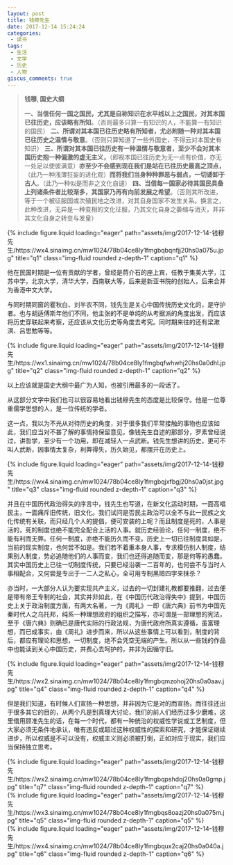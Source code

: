 ```yaml
---
layout: post
title: 钱穆先生
date: 2017-12-14 15:24:24
categories:
 - 读书
tags:
 - 生活
 - 文学
 - 历史
 - 人物
giscus_comments: true
---
```



> **钱穆, 国史大纲**
>
> 
> **一、当信任何一国之国民，尤其是自称知识在水平线以上之国民，对其本国已往历史，应该略有所知**。（否则最多只算一有知识的人，不能算一有知识的国民）
> **二、所谓对其本国已往历史略有所知者，尤必附随一种对其本国已往历史之温情与敬意**。（否则只算知道了一些外国史，不得云对本国史有知识）
> **三、所谓对其本国已往历史有一种温情与敬意者，至少不会对其本国历史抱一种偏激的虚无主义，**（即视本国已往历史为无一点有价值，亦无一处足以使彼满意）**亦至少不会感到现在我们是站在已往历史最高之顶点，**（此乃一种浅薄狂妄的进化观）**而将我们当身种种罪恶与弱点，一切诿卸于古人**。（此乃一种似是而非之文化自谴）
> **四、当信每一国家必待其国民具备上列诸条件者比较渐多，其国家乃再有向前发展之希望**。（否则其所改进，等于一个被征服国或次殖民地之改进，对其自身国家不发生关系。换言之，此种改进，无异是一种变相的文化征服，乃其文化自身之萎缩与消灭，并非其文化自身之转变与发皇）
> 

<!-- more -->

<div class="row">
    <div class="col-sm mt-3 mt-md-0">
        {% include figure.liquid loading="eager" path="assets/img/2017-12-14-钱穆先生/https://wx4.sinaimg.cn/mw1024/78b04ce8ly1fmgbqbqnfjj20hs0a075u.jpg" title="q1" class="img-fluid rounded z-depth-1" caption="q1" %}
    </div>
</div>

他在民国时期是一位有贡献的学者，曾经是蒋介石的座上宾，任教于集美大学，江苏中学，北京大学，清华大学，西南联大等，后来是新亚书院的创始人，后来合并为香港中文大学。

与同时期同窗的瞿秋白、刘半农不同，钱先生是关心中国传统历史文化的，是守护者。也与胡适傅斯年他们不同，他主张的不是单纯的从考据派的角度出发，而应该将历史穿联起来考察，还应该从文化历史等角度去考究。同时期来往的还有梁漱溟、吕思勉等等。

<div class="row">
    <div class="col-sm mt-3 mt-md-0">
        {% include figure.liquid loading="eager" path="assets/img/2017-12-14-钱穆先生/https://wx1.sinaimg.cn/mw1024/78b04ce8ly1fmgbqfwhwhj20hs0a0dhl.jpg" title="q2" class="img-fluid rounded z-depth-1" caption="q2" %}
    </div>
</div>

以上应该就是国史大纲中最广为人知，也被引用最多的一段话了。

从这部分文字中我们也可以很容易地看出钱穆先生的态度是比较保守。他是一位尊重儒学思想的人，是一位传统的学者。

这一点，我以为不光从对待历史的角度，对于很多我们平常接触的事物也应该如此，我们应当对不甚了解的事情持保留意见，像钱先生自述的那部分，罗素曾经说过，讲哲学，至少有一个功用，即在减轻人一点武断。钱先生想讲的历史，更可不叫人武断，因事情太复杂，利弊得失，历久始见，都摆开在历史上。

<div class="row">
    <div class="col-sm mt-3 mt-md-0">
        {% include figure.liquid loading="eager" path="assets/img/2017-12-14-钱穆先生/https://wx4.sinaimg.cn/mw1024/78b04ce8ly1fmgbqjxfbgj20hs0a0jst.jpg" title="q3" class="img-fluid rounded z-depth-1" caption="q3" %}
    </div>
</div>

并且在中国历代政治得失的序言中，钱先生也写道，在新文化运动时期，一面高唱民主，一面痛斥旧传统，旧文化。我们试问是否民主政治可以全不与此一民族之文化传统有关联，而只经几个人的提倡，便可安装的上呢？而且制度是死的，人事是活的，死的制度也绝不能完全配合上活的人事。就历史经验论，任何一制度，绝不能有利而无弊。任何一制度，亦绝不能历久而不变。历史上一切已往制度具如是，当前的现实制度，也何尝不如是。我们若不着重本身人事，专求模仿别人制度，结果别人制度，势必追随他们的人事而变，我们也还得追随而变，那是何等的愚蠢。其实中国历史上已往一切制度传统，只要已经沿袭一二百年的，也何尝不与当时人事相配合，又何尝是专出于一二人之私心，全可用专制黑暗四字来抹杀？

亦当时，一大部分人认为要实现共产主义，过去的一切封建礼教都要推翻，过去便是带有帝王专制的社会，其实并非如此，在《中国历代政治得失中》提到，中国历史上关于政治制度方面，有两大名著，一为《周礼》一即《唐六典》前书为中国先秦时代人之乌托邦，纯系一种理想政府的组织之描写，亦可谓是一部理想的宪法，至于《唐六典》则确已是唐代实际的行政法规，为唐代政府所真实遵循，虽富理想，而已成事实，由《周礼》进步而来，所以从这些事情上可以看到，制度的背后，都应有理论和思想，一切制度，绝不会凭空无端的产生。所以从一些钱的作品中也能读到关心中国历史，并费心去呵护的，并非为因循守旧。

<div class="row">
    <div class="col-sm mt-3 mt-md-0">
        {% include figure.liquid loading="eager" path="assets/img/2017-12-14-钱穆先生/https://wx2.sinaimg.cn/mw1024/78b04ce8ly1fmgbqmzohoj20hs0a0aav.jpg" title="q4" class="img-fluid rounded z-depth-1" caption="q4" %}
    </div>
</div>

但是我们知道，有时候人们宣扬一种思想，并非因为它是对的而宣扬，而往往还出于很多其它的目的，从两个凡是到真理大讨论，我们的前人们经历过多少磨难，这里借用顾准先生的话，在每一个时代，都有一种统治的权威性学说或工艺制度，但大家必须无条件地承认，唯有违反或超过这种权威性的探索和研究，才能保证继续进步，所以权威是不可以没有，权威主义则必须被打倒，正如对应于现实，我们应当保持独立思考。

<div class="row">
    <div class="col-sm mt-3 mt-md-0">
        {% include figure.liquid loading="eager" path="assets/img/2017-12-14-钱穆先生/https://wx2.sinaimg.cn/mw1024/78b04ce8ly1fmgbqpshdoj20hs0a0gmp.jpg" title="q7" class="img-fluid rounded z-depth-1" caption="q7" %}
    </div>
</div>

<div class="row">
    <div class="col-sm mt-3 mt-md-0">
        {% include figure.liquid loading="eager" path="assets/img/2017-12-14-钱穆先生/https://wx3.sinaimg.cn/mw1024/78b04ce8ly1fmgbqs8oazj20hs0a075m.jpg" title="q5" class="img-fluid rounded z-depth-1" caption="q5" %}
    </div>
</div>

<div class="row">
    <div class="col-sm mt-3 mt-md-0">
        {% include figure.liquid loading="eager" path="assets/img/2017-12-14-钱穆先生/https://wx4.sinaimg.cn/mw1024/78b04ce8ly1fmgbqux2caj20hs0a040a.jpg" title="q6" class="img-fluid rounded z-depth-1" caption="q6" %}
    </div>
</div>